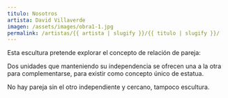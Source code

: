 ```yaml
---
titulo: Nosotros
artista: David Villaverde
imagen: /assets/images/obra1-1.jpg
permalink: /artistas/{{ artista | slugify }}/{{ titulo | slugify }}/
---
```


Esta escultura pretende explorar el concepto de relación de pareja:

Dos unidades que manteniendo su independencia se ofrecen una a la otra para complementarse, para existir como concepto único de estatua.

No hay pareja sin el otro independiente y cercano, tampoco escultura.
